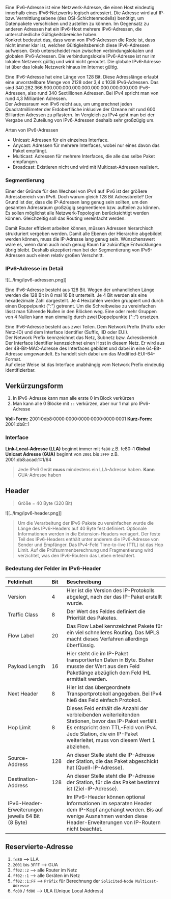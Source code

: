 

Eine IPv6-Adresse ist eine Netzwerk-Adresse, die einen Host eindeutig innerhalb eines IPv6-Netzwerks logisch adressiert. Die Adresse wird auf IP- bzw. Vermittlungsebene (des OSI-Schichtenmodells) benötigt, um Datenpakete verschicken und zustellen zu können. Im Gegensatz zu anderen Adressen hat ein IPv6-Host mehrere IPv6-Adressen, die unterschiedliche Gültigkeitsbereiche haben.  
Konkret bedeutet das, dass wenn von IPv6-Adressen die Rede ist, dass nicht immer klar ist, welchen Gültigkeitsbereich diese IPv6-Adressen aufweisen. Grob unterscheidet man zwischen verbindungslokalen und globalen IPv6-Adressen. Die verbindungslokale IPv6-Adresse ist nur im lokalen Netzwerk gültig und wird nicht geroutet. Die globale IPv6-Adresse ist über das lokale Netzwerk hinaus im Internet gültig.

Eine IPv6-Adresse hat eine Länge von 128 Bit. Diese Adresslänge erlaubt eine unvorstellbare Menge von 2128 oder 3,4 x 1038 IPv6-Adressen. Das sind 340.282.366.900.000.000.000.000.000.000.000.000.000 IPv6-Adressen, also rund 340 Sextillionen Adressen. Bei IPv4 spricht man von rund 4,3 Milliarden Adressen.  
Der Adressraum von IPv6 reicht aus, um umgerechnet jeden Quadratmillimeter der Erdoberfläche inklusive der Ozeane mit rund 600 Billiarden Adressen zu pflastern. Im Vergleich zu IPv4 geht man bei der Vergabe und Zuteilung von IPv6-Adressen deshalb sehr großzügig um.

Arten von IPv6-Adressen

- Unicast: Adressen für ein einzelnes Interface.
- Anycast: Adressen für mehrere Interfaces, wobei nur eines davon das Paket empfängt.
- Multicast: Adressen für mehrere Interfaces, die alle das selbe Paket empfangen.
- Broadcast: Existieren nicht und wird mit Multicast-Adressen realisiert.

### Segmentierung

Einer der Gründe für den Wechsel von IPv4 auf IPv6 ist der größere Adressbereich von IPv6. Doch warum gleich 128 Bit Adressbreite? Der Grund ist der, dass die IP-Adressen lang genug sein sollten, um den gesamten Adressraum großzügig segmentieren bzw. aufteilen zu können. Es sollen möglichst alle Netzwerk-Topologien berücksichtigt werden können. Gleichzeitig soll das Routing vereinfacht werden.

Damit Router effizient arbeiten können, müssen Adressen hierarchisch strukturiert vergeben werden. Damit alle Ebenen der Hierarchie abgebildet werden können, muss die IP-Adresse lang genug sein. Wünschenswert wäre es, wenn dann auch noch genug Raum für zukünftige Entwicklungen übrig bleibt. Deshalb akzeptiert man bei der Segmentierung von IPv6-Adressen auch einen relativ großen Verschnitt.

### IPv6-Adresse im Detail

![[../Img/ipv6-adressen.png]]

Eine IPv6-Adresse besteht aus 128 Bit. Wegen der unhandlichen Länge werden die 128 Bit in 8 mal 16 Bit unterteilt. Je 4 Bit werden als eine hexadezimale Zahl dargestellt. Je 4 Hexzahlen werden gruppiert und durch einen Doppelpunkt (":") getrennt. Um die Schreibweise zu vereinfachen lässt man führende Nullen in den Blöcken weg. Eine oder mehr Gruppen von 4 Nullen kann man einmalig durch zwei Doppelpunkte ("::") ersetzen.

Eine IPv6-Adresse besteht aus zwei Teilen. Dem Network Prefix (Präfix oder Netz-ID) und dem Interface Identifier (Suffix, IID oder EUI).  
Der Network Prefix kennzeichnet das Netz, Subnetz bzw. Adressbereich. Der Interface Identifier kennzeichnet einen Host in diesem Netz. Er wird aus der 48-Bit-MAC-Adresse des Interfaces gebildet und dabei in eine 64-Bit-Adresse umgewandelt. Es handelt sich dabei um das Modified-EUI-64-Format.  
Auf diese Weise ist das Interface unabhängig vom Network Prefix eindeutig identifizierbar.

## Verkürzungsform

1. In IPv6-Adresse kann man alle erste 0 im Block verkürzen
2. Man kann alle 0 Blöcke mit `::` verkürzen, aber nur 1 mal pro IPv6-Adresse

**Voll-Form:** 2001:0db8:0000:0000:0000:0000:0000:0001
**Kurz-Form:** 2001:db8::1

### Interface

**Link-Local-Adresse (LLA)** beginnt immer mit `fe80` z.B. fe80::1
**Global Unicast Adresse (GUA)** beginnt von `2001` bis `3FFF` z.B. 2001:db8:acad:1::1/64


> Jede IPv6 Gerät **muss** mindestens ein LLA-Adresse haben. **Kann** GUA-Adresse haben


## Header

> Größe = 40 Byte (320 Bit)


![[../Img/ipv6-header.png]]

>Um die Verarbeitung der IPv6-Pakete zu vereinfachen wurde die Länge des IPv6-Headers auf 40 Byte fest definiert. Optionale Informationen werden in die Extension-Headers verlagert. Der feste Teil des IPv6-Headers enthält unter anderem die IPv6-Adresse von Sender und Empfänger. Das IPv4-Feld Time-to-live (TTL) ist das Hop Limit. Auf die Prüfsummenberechnung und Fragmentierung wird verzichtet, was den IPv6-Routern das Leben erleichtert.

### Bedeutung der Felder im IPv6-Header

|Feldinhalt|Bit|Beschreibung|
|:--|:--|:--|
|Version|4|Hier ist die Version des IP-Protokolls abgelegt, nach der das IP-Paket erstellt wurde.|
|Traffic Class|8|Der Wert des Feldes definiert die Priorität des Paketes.|
|Flow Label|20|Das Flow Label kennzeichnet Pakete für ein viel schnelleres Routing. Das MPLS macht dieses Verfahren allerdings überflüssig.|
|Payload Length|16|Hier steht die im IP-Paket transportierten Daten in Byte. Bisher musste der Wert aus dem Feld Paketlänge abzüglich dem Feld IHL ermittelt werden.|
|Next Header|8|Hier ist das übergeordnete Transportprotokoll angegeben. Bei IPv4 hieß das Feld einfach Protokoll.|
|Hop Limit|8|Dieses Feld enthält die Anzahl der verbleibenden weiterleitenden Stationen, bevor das IP-Paket verfällt. Es entspricht dem TTL-Feld von IPv4. Jede Station, die ein IP-Paket weiterleitet, muss von diesem Wert 1 abziehen.|
|Source-Address|128|An dieser Stelle steht die IP-Adresse der Station, die das Paket abgeschickt hat (Quell-IP-Adresse).|
|Destination-Address|128|An dieser Stelle steht die IP-Adresse der Station, für die das Paket bestimmt ist (Ziel-IP-Adresse).|
|IPv6-Header-Erweiterungen  <br>jeweils 64 Bit  <br>(8 Byte)|   |Im IPv6-Header können optional Informationen im separaten Header dem IP-Kopf angehängt werden. Bis auf wenige Ausnahmen werden diese Header-Erweiterungen von IP-Routern nicht beachtet.|

## Reservierte-Adresse

1. `fe80` --> LLA
2. `2001` bis `3FFF` --> GUA
3. `ff02::2` --> alle Router im Netz
4. `ff02::1` --> alle Geräten im Netz
5. `ff02::1:FF` --> `Präfix` für Berechnung der `Solicited-Node Multicast-Adresse`
6. `fc00` / `fd00` --> ULA (Unique Local Address)